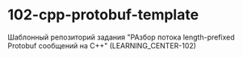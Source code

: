 # 102-cpp-protobuf-template

Шаблонный репозиторий задания "РАзбор потока length-prefixed Protobuf сообщений на C++" (LEARNING_CENTER-102)